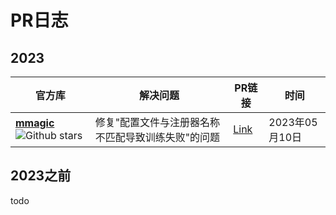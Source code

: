 # PR日志



## 2023

| 官方库                                                       | 解决问题                                           | PR链接                                                 | 时间           |
| ------------------------------------------------------------ | -------------------------------------------------- | ------------------------------------------------------ | -------------- |
| **[mmagic](https://github.com/open-mmlab/mmagic)**![Github stars](https://img.shields.io/github/stars/open-mmlab/mmagic.svg) | 修复"配置文件与注册器名称不匹配导致训练失败"的问题 | [Link](https://github.com/open-mmlab/mmagic/pull/1851) | 2023年05月10日 |





## 2023之前

todo

